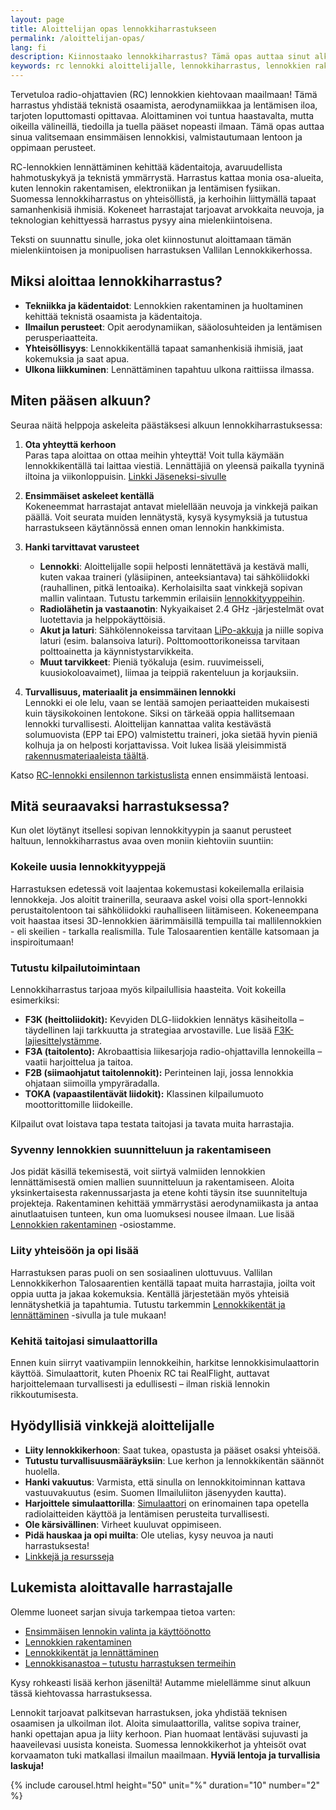 ```yaml
---
layout: page
title: Aloittelijan opas lennokkiharrastukseen
permalink: /aloittelijan-opas/
lang: fi
description: Kiinnostaako lennokkiharrastus? Tämä opas auttaa sinut alkuun. Vinkkejä ensimmäisen lennokin valintaan, turvallisuusohjeita ja miten liittyä kerhoon.
keywords: rc lennokki aloittelijalle, lennokkiharrastus, lennokkien rakentaminen, aloittelijan opas
---
```


Tervetuloa radio-ohjattavien (RC) lennokkien kiehtovaan maailmaan! Tämä harrastus yhdistää teknistä osaamista, aerodynamiikkaa ja lentämisen iloa, tarjoten loputtomasti opittavaa. Aloittaminen voi tuntua haastavalta, mutta oikeilla välineillä, tiedoilla ja tuella pääset nopeasti ilmaan. Tämä opas auttaa sinua valitsemaan ensimmäisen lennokkisi, valmistautumaan lentoon ja oppimaan perusteet.

RC-lennokkien lennättäminen kehittää kädentaitoja, avaruudellista hahmotuskykyä ja teknistä ymmärrystä. Harrastus kattaa monia osa-alueita, kuten lennokin rakentamisen, elektroniikan ja lentämisen fysiikan. Suomessa lennokkiharrastus on yhteisöllistä, ja kerhoihin liittymällä tapaat samanhenkisiä ihmisiä. Kokeneet harrastajat tarjoavat arvokkaita neuvoja, ja teknologian kehittyessä harrastus pysyy aina mielenkiintoisena.

Teksti on suunnattu sinulle, joka olet kiinnostunut aloittamaan tämän mielenkiintoisen ja monipuolisen harrastuksen Vallilan Lennokkikerhossa.

## Miksi aloittaa lennokkiharrastus?

- **Tekniikka ja kädentaidot**: Lennokkien rakentaminen ja huoltaminen kehittää teknistä osaamista ja kädentaitoja.  
- **Ilmailun perusteet**: Opit aerodynamiikan, sääolosuhteiden ja lentämisen perusperiaatteita.  
- **Yhteisöllisyys**: Lennokkikentällä tapaat samanhenkisiä ihmisiä, jaat kokemuksia ja saat apua.  
- **Ulkona liikkuminen**: Lennättäminen tapahtuu ulkona raittiissa ilmassa.

## Miten pääsen alkuun?

Seuraa näitä helppoja askeleita päästäksesi alkuun lennokkiharrastuksessa:

1. **Ota yhteyttä kerhoon**  
   Paras tapa aloittaa on ottaa meihin yhteyttä! Voit tulla käymään lennokkikentällä tai laittaa viestiä. Lennättäjiä on yleensä paikalla tyyninä iltoina ja viikonloppuisin. [Linkki Jäseneksi-sivulle](/jäseneksi/)

2. **Ensimmäiset askeleet kentällä**  
   Kokeneemmat harrastajat antavat mielellään neuvoja ja vinkkejä paikan päällä. Voit seurata muiden lennätystä, kysyä kysymyksiä ja tutustua harrastukseen käytännössä ennen oman lennokin hankkimista.

3. **Hanki tarvittavat varusteet**  
   - **Lennokki**: Aloittelijalle sopii helposti lennätettävä ja kestävä malli, kuten vakaa traineri (yläsiipinen, anteeksiantava) tai sähköliidokki (rauhallinen, pitkä lentoaika). Kerholaisilta saat vinkkejä sopivan mallin valintaan. Tutustu tarkemmin erilaisiin [lennokkityyppeihin](/aloittelijan-opas/lennokkityypit/).  
   - **Radiolähetin ja vastaanotin**: Nykyaikaiset 2.4 GHz -järjestelmät ovat luotettavia ja helppokäyttöisiä.  
   - **Akut ja laturi**: Sähkölennokeissa tarvitaan [LiPo-akkuja](/aloittelijan-opas/lennokkisanastoa/#l) ja niille sopiva laturi (esim. balansoiva laturi). Polttomoottorikoneissa tarvitaan polttoainetta ja käynnistystarvikkeita.
   - **Muut tarvikkeet**: Pieniä työkaluja (esim. ruuvimeisseli, kuusiokoloavaimet), liimaa ja teippiä rakenteluun ja korjauksiin.

4. **Turvallisuus, materiaalit ja ensimmäinen lennokki**  
   Lennokki ei ole lelu, vaan se lentää samojen periaatteiden mukaisesti kuin täysikokoinen lentokone. Siksi on tärkeää oppia hallitsemaan lennokki turvallisesti. Aloittelijan kannattaa valita kestävästä solumuovista (EPP tai EPO) valmistettu traineri, joka sietää hyvin pieniä kolhuja ja on helposti korjattavissa. Voit lukea lisää yleisimmistä [rakennusmateriaaleista täältä](/aloittelijan-opas/rakennusmateriaalit/).

Katso [RC-lennokki ensilennon tarkistuslista](/aloittelijan-opas/lennokin-ensilennon-tarkistuslista/) ennen ensimmäistä lentoasi.

## Mitä seuraavaksi harrastuksessa?

Kun olet löytänyt itsellesi sopivan lennokkityypin ja saanut perusteet haltuun, lennokkiharrastus avaa oven moniin kiehtoviin suuntiin:

### Kokeile uusia lennokkityyppejä  

Harrastuksen edetessä voit laajentaa kokemustasi kokeilemalla erilaisia lennokkeja. Jos aloitit trainerilla, seuraava askel voisi olla sport-lennokki perustaitolentoon tai sähköliidokki rauhalliseen liitämiseen. Kokeneempana voit haastaa itsesi 3D-lennokkien äärimmäisillä tempuilla tai mallilennokkien - eli skeilien - tarkalla realismilla. Tule Talosaarentien kentälle katsomaan ja inspiroitumaan!

### Tutustu kilpailutoimintaan  

Lennokkiharrastus tarjoaa myös kilpailullisia haasteita. Voit kokeilla esimerkiksi:  

- **F3K (heittoliidokit):** Kevyiden DLG-liidokkien lennätys käsiheitolla – täydellinen laji tarkkuutta ja strategiaa arvostaville. Lue lisää [F3K-lajiesittelystämme](/kilpailut/F3K-lajiesittely/).  
- **F3A (taitolento):** Akrobaattisia liikesarjoja radio-ohjattavilla lennokeilla – vaatii harjoittelua ja taitoa.  
- **F2B (siimaohjatut taitolennokit):** Perinteinen laji, jossa lennokkia ohjataan siimoilla ympyräradalla.  
- **TOKA (vapaastilentävät liidokit):** Klassinen kilpailumuoto moottorittomille liidokeille.  

Kilpailut ovat loistava tapa testata taitojasi ja tavata muita harrastajia.

### Syvenny lennokkien suunnitteluun ja rakentamiseen  

Jos pidät käsillä tekemisestä, voit siirtyä valmiiden lennokkien lennättämisestä omien mallien suunnitteluun ja rakentamiseen. Aloita yksinkertaisesta rakennussarjasta ja etene kohti täysin itse suunniteltuja projekteja. Rakentaminen kehittää ymmärrystäsi aerodynamiikasta ja antaa ainutlaatuisen tunteen, kun oma luomuksesi nousee ilmaan. Lue lisää [Lennokkien rakentaminen](/aloittelijan-opas/lennokkien-rakentaminen/) -osiostamme.

### Liity yhteisöön ja opi lisää  

Harrastuksen paras puoli on sen sosiaalinen ulottuvuus. Vallilan Lennokkikerhon Talosaarentien kentällä tapaat muita harrastajia, joilta voit oppia uutta ja jakaa kokemuksia. Kentällä järjestetään myös yhteisiä lennätyshetkiä ja tapahtumia. Tutustu tarkemmin [Lennokkikentät ja lennättäminen](/aloittelijan-opas/lennokkikentat-aloittelijalle/) -sivulla ja tule mukaan!

### Kehitä taitojasi simulaattorilla  

Ennen kuin siirryt vaativampiin lennokkeihin, harkitse lennokkisimulaattorin käyttöä. Simulaattorit, kuten Phoenix RC tai RealFlight, auttavat harjoittelemaan turvallisesti ja edullisesti – ilman riskiä lennokin rikkoutumisesta.

## Hyödyllisiä vinkkejä aloittelijalle

- **Liity lennokkikerhoon**: Saat tukea, opastusta ja pääset osaksi yhteisöä.  
- **Tutustu turvallisuusmääräyksiin**: Lue kerhon ja lennokkikentän säännöt huolella.  
- **Hanki vakuutus**: Varmista, että sinulla on lennokkitoiminnan kattava vastuuvakuutus (esim. Suomen Ilmailuliiton jäsenyyden kautta).  
- **Harjoittele simulaattorilla**: [Simulaattori](/aloittelijan-opas/lennokkisimulaattorit/) on erinomainen tapa opetella radiolaitteiden käyttöä ja lentämisen perusteita turvallisesti.
- **Ole kärsivällinen**: Virheet kuuluvat oppimiseen.
- **Pidä hauskaa ja opi muilta**: Ole utelias, kysy neuvoa ja nauti harrastuksesta!
- [Linkkejä ja resursseja](/resurssit/)

## Lukemista aloittavalle harrastajalle

Olemme luoneet sarjan sivuja tarkempaa tietoa varten:  

- [Ensimmäisen lennokin valinta ja käyttöönotto](/aloittelijan-opas/ensimmainen-lennokki/)  
- [Lennokkien rakentaminen](/aloittelijan-opas/lennokkien-rakentaminen/)  
- [Lennokkikentät ja lennättäminen](/aloittelijan-opas/lennokkikentat-aloittelijalle/)
- [Lennokkisanastoa – tutustu harrastuksen termeihin](/aloittelijan-opas/lennokkisanastoa/)

Kysy rohkeasti lisää kerhon jäseniltä! Autamme mielellämme sinut alkuun tässä kiehtovassa harrastuksessa.

Lennokit tarjoavat palkitsevan harrastuksen, joka yhdistää teknisen osaamisen ja ulkoilman ilot. Aloita simulaattorilla, valitse sopiva trainer, hanki opettajan apua ja liity kerhoon. Pian huomaat lentäväsi sujuvasti ja haaveilevasi uusista koneista. Suomessa lennokkikerhot ja yhteisöt ovat korvaamaton tuki matkallasi ilmailun maailmaan. **Hyviä lentoja ja turvallisia laskuja!**

{% include carousel.html height="50" unit="%" duration="10" number="2" %}
